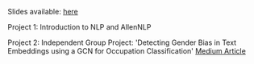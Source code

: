 Slides available: [here](https://docs.google.com/spreadsheets/d/1sJXd1Vkvk-YXXPUDlzlFLwRVaqmBrpAi9uwmjHtGI1I/edit#gid=0)

Project 1: Introduction to NLP and AllenNLP

Project 2: Independent Group Project: 'Detecting Gender Bias in Text Embeddings using a GCN for Occupation Classification'
[Medium Article](https://towardsdatascience.com/mitigating-gender-bias-in-occupation-classification-805edb389729?source=friends_link&sk=3966a9c714ffaee7dbc642075d8a18b8)
